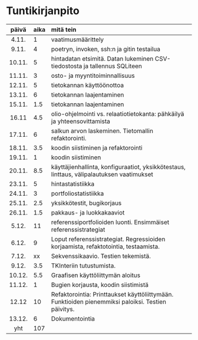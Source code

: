 # Tuntikirjanpito

| päivä  | aika | mitä tein  |
| :-----:|:-----| :-----|
| 4.11.  | 1    | vaatimusmäärittely |
| 9.11.  | 4    | poetryn, invoken, ssh:n ja gitin testailua |
| 10.11. | 5    | hintadatan etsimitä. Datan lukeminen CSV-tiedostosta ja tallennus SQLiteen |
| 11.11. | 3    | osto- ja myyntitoiminnallisuus |
| 12.11. | 5    | tietokannan käyttöönottoa |
| 13.11. | 6    | tietokannan laajentaminen |
| 15.11. | 1.5  | tietokannan laajentaminen|
| 16.11  | 4.5  | olio-ohjelmointi vs. relaatiotietokanta: pähkäilyä ja yhteensovittamista |
| 17.11. | 6    | salkun arvon laskeminen. Tietomallin refaktorointi. |
| 18.11. | 3.5  | koodin siistiminen ja refaktorointi |
| 19.11. | 1    | koodin siistiminen |
| 20.11. | 8.5  | käyttäjienhallinta, konfiguraatiot, yksikkötestaus, linttaus, välipalautuksen vaatimukset| 
| 23.11. | 5    | hintastatistiikka |
| 24.11. | 3    | portfoliostatistiikka |
| 25.11. | 2.5  | yksikkötestit, bugikorjaus |
| 26.11. | 1.5  | pakkaus- ja luokkakaaviot |
| 5.12.  | 11   | referenssiportfolioiden luonti. Ensimmäiset referenssistrategiat |
| 6.12.  | 9    | Loput referenssistrategiat. Regressioiden korjaamista, refaktotointia, testaamista. |
| 7.12.  | xx   | Sekvenssikaavio. Testien tekemistä.|
| 9.12.  | 3.5  | TKInteriin tutustumista. |
| 10.12. | 5.5  | Graafisen käyttöliittymän aloitus |
| 11.12. | 1    | Bugien korjausta, koodin siistimistä |
| 12.12  | 10   | Refaktorointia: Printtaukset käyttöliittymään. Funktioiden pienemmiksi paloiksi. Testien päivitys.
| 13.12. | 6    | Dokumentointia
| yht    | 107  |
